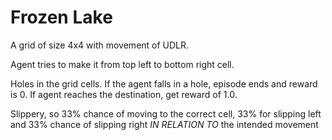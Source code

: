 # Frozen Lake

A grid of size 4x4 with movement of UDLR.

Agent tries to make it from top left to bottom right cell.

Holes in the grid cells. If the agent falls in a hole, episode ends
and reward is 0.  If agent reaches the destination, get reward of 1.0.

Slippery, so 33% chance of moving to the correct cell, 33% for slipping
left and 33% chance of slipping right *IN RELATION TO* the intended movement
